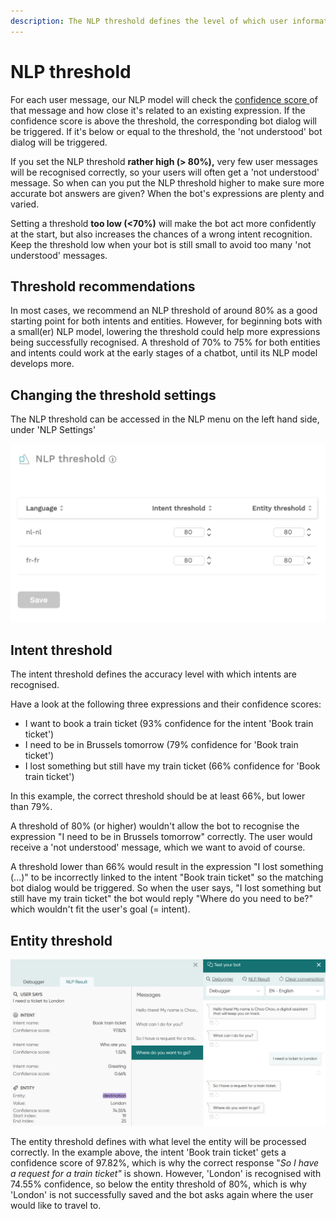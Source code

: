 ```yaml
---
description: The NLP threshold defines the level of which user information is understood
---
```


# NLP threshold

For each user message, our NLP model will check the [confidence score ](https://docs.chatlayer.ai/understanding-users/natural-language-processing-nlp)of that message and how close it's related to an existing expression. If the confidence score is above the threshold, the corresponding bot dialog will be triggered. If it's below or equal to the threshold, the 'not understood' bot dialog will be triggered.

If you set the NLP threshold **rather high (> 80%),** very few user messages will be recognised correctly, so your users will often get a 'not understood' message. So when can you put the NLP threshold higher to make sure more accurate bot answers are given? When the bot's expressions are plenty and varied.

Setting a threshold **too low (<70%)** will make the bot act more confidently at the start, but also increases the chances of a wrong intent recognition. Keep the threshold low when your bot is still small to avoid too many 'not understood' messages.

## Threshold recommendations

In most cases, we recommend an NLP threshold of around 80%  as a good starting point for both intents and entities. However, for beginning bots with a small(er) NLP model, lowering the threshold could help more expressions being successfully recognised. A threshold of 70% to 75% for both entities and intents could work at the early stages of a chatbot, until its NLP model develops more.

## Changing the threshold settings

The NLP threshold can be accessed in the NLP menu on the left hand side, under 'NLP Settings'

![](<../../.gitbook/assets/image (197).png>)

## Intent threshold

The intent threshold defines the accuracy level with which intents are recognised.

Have a look at the following three expressions and their confidence scores:

* I want to book a train ticket (93% confidence for the intent 'Book train ticket')
* I need to be in Brussels tomorrow (79% confidence for 'Book train ticket')
* I lost something but still have my train ticket (66% confidence for 'Book train ticket')

In this example, the correct threshold should be at least 66%, but lower than 79%.

A threshold of 80% (or higher) wouldn't allow the bot to recognise the expression "I need to be in Brussels tomorrow" correctly. The user would receive a 'not understood' message, which we want to avoid of course.&#x20;

A threshold lower than 66% would result in the expression "I lost something (...)" to be incorrectly linked to the intent "Book train ticket" so the matching bot dialog would be triggered. So when the user says, "I lost something but still have my train ticket" the bot would reply "Where do you need to be?" which wouldn't fit the user's goal (= intent).



## Entity threshold

![An example where the entity 'London' is recognised with 74.55%](<../../.gitbook/assets/image (684) (2).png>)

The entity threshold defines with what level the entity will be processed correctly. In the example above, the intent 'Book train ticket' gets a confidence score of 97.82%, which is why the correct response "_So I have a request for a train ticket"_ is shown. However, 'London' is recognised with 74.55% confidence, so below the entity threshold of 80%, which is why 'London' is not successfully saved and the bot asks again where the user would like to travel to.
